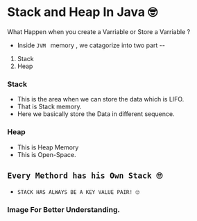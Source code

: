 # Stack and Heap In Java 🤓

What Happen when you create a Varriable or Store a Varriable ?
- Inside `JVM ` memory , we catagorize into two part -- 
1. Stack 
2. Heap


### Stack 
- This is the area when we can store the data which is LIFO.
- That is Stack memory.
- Here we basically store the Data in different sequence.


### Heap 

- This is Heap Memory
- This is Open-Space.

## `Every Methord has his Own Stack 🙄`
- `STACK HAS ALWAYS BE A KEY VALUE PAIR! 🙄 `

### Image For Better Understanding.
![]()


